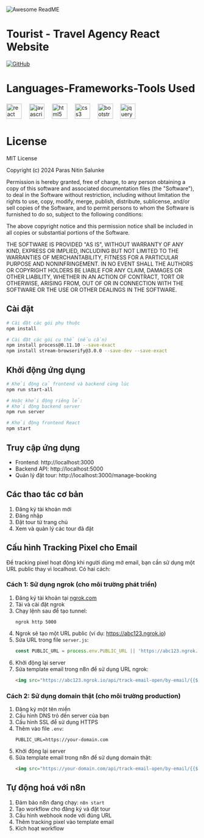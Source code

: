                            
![Awesome ReadME](https://raw.githubusercontent.com/ParasSalunke/Tourist-Travel-Agency-Website/main/travel-agency-react-template.jpg)
 
# Tourist - Travel Agency React Website

[![GitHub](https://img.shields.io/github/license/navendu-pottekkat/awesome-readme)](https://img.shields.io/github/license/navendu-pottekkat/awesome-readme)

###

# Languages-Frameworks-Tools Used

###

<div align="left">
  <img src="https://skillicons.dev/icons?i=react" height="40" alt="react logo"  />
  <img width="12" />
  <img src="https://skillicons.dev/icons?i=js" height="40" alt="javascript logo"  />
  <img width="12" />
  <img src="https://skillicons.dev/icons?i=html" height="40" alt="html5 logo"  />
  <img width="12" />
  <img src="https://skillicons.dev/icons?i=css" height="40" alt="css3 logo"  />
  <img width="12" />
  <img src="https://skillicons.dev/icons?i=bootstrap" height="40" alt="bootstrap logo"  />
  <img width="12" />
  <img src="https://skillicons.dev/icons?i=jquery" height="40" alt="jquery logo"  />
</div>

###

# License

MIT License

Copyright (c) 2024 Paras Nitin Salunke

Permission is hereby granted, free of charge, to any person obtaining a copy
of this software and associated documentation files (the "Software"), to deal
in the Software without restriction, including without limitation the rights
to use, copy, modify, merge, publish, distribute, sublicense, and/or sell
copies of the Software, and to permit persons to whom the Software is
furnished to do so, subject to the following conditions:

The above copyright notice and this permission notice shall be included in all
copies or substantial portions of the Software.

THE SOFTWARE IS PROVIDED "AS IS", WITHOUT WARRANTY OF ANY KIND, EXPRESS OR
IMPLIED, INCLUDING BUT NOT LIMITED TO THE WARRANTIES OF MERCHANTABILITY,
FITNESS FOR A PARTICULAR PURPOSE AND NONINFRINGEMENT. IN NO EVENT SHALL THE
AUTHORS OR COPYRIGHT HOLDERS BE LIABLE FOR ANY CLAIM, DAMAGES OR OTHER
LIABILITY, WHETHER IN AN ACTION OF CONTRACT, TORT OR OTHERWISE, ARISING FROM,
OUT OF OR IN CONNECTION WITH THE SOFTWARE OR THE USE OR OTHER DEALINGS IN THE
SOFTWARE.

## Cài đặt

```bash
# Cài đặt các gói phụ thuộc
npm install

# Cài đặt các gói cụ thể (nếu cần)
npm install process@0.11.10 --save-exact
npm install stream-browserify@3.0.0 --save-dev --save-exact
```

## Khởi động ứng dụng

```bash
# Khởi động cả frontend và backend cùng lúc
npm run start-all

# Hoặc khởi động riêng lẻ:
# Khởi động backend server
npm run server

# Khởi động frontend React
npm start
```

## Truy cập ứng dụng

- Frontend: http://localhost:3000
- Backend API: http://localhost:5000
- Quản lý đặt tour: http://localhost:3000/manage-booking

## Các thao tác cơ bản

1. Đăng ký tài khoản mới
2. Đăng nhập
3. Đặt tour từ trang chủ
4. Xem và quản lý các tour đã đặt

## Cấu hình Tracking Pixel cho Email

Để tracking pixel hoạt động khi người dùng mở email, bạn cần sử dụng một URL public thay vì localhost. Có hai cách:

### Cách 1: Sử dụng ngrok (cho môi trường phát triển)

1. Đăng ký tài khoản tại [ngrok.com](https://ngrok.com)
2. Tải và cài đặt ngrok
3. Chạy lệnh sau để tạo tunnel:
   ```
   ngrok http 5000
   ```
4. Ngrok sẽ tạo một URL public (ví dụ: https://abc123.ngrok.io)
5. Sửa URL trong file `server.js`:
   ```javascript
   const PUBLIC_URL = process.env.PUBLIC_URL || 'https://abc123.ngrok.io'; // Thay đổi URL này
   ```
6. Khởi động lại server
7. Sửa template email trong n8n để sử dụng URL ngrok:
   ```html
   <img src="https://abc123.ngrok.io/api/track-email-open/by-email/{{$json.email}}?type=register" width="1" height="1" alt="" />
   ```

### Cách 2: Sử dụng domain thật (cho môi trường production)

1. Đăng ký một tên miền
2. Cấu hình DNS trỏ đến server của bạn
3. Cấu hình SSL để sử dụng HTTPS
4. Thêm vào file `.env`:
   ```
   PUBLIC_URL=https://your-domain.com
   ```
5. Khởi động lại server
6. Sửa template email trong n8n để sử dụng domain thật:
   ```html
   <img src="https://your-domain.com/api/track-email-open/by-email/{{$json.email}}?type=register" width="1" height="1" alt="" />
   ```

## Tự động hoá với n8n

1. Đảm bảo n8n đang chạy: `n8n start`
2. Tạo workflow cho đăng ký và đặt tour
3. Cấu hình webhook node với đúng URL
4. Thêm tracking pixel vào template email
5. Kích hoạt workflow
